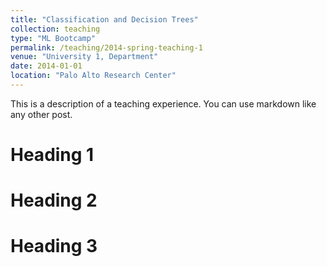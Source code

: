 ```yaml
---
title: "Classification and Decision Trees"
collection: teaching
type: "ML Bootcamp"
permalink: /teaching/2014-spring-teaching-1
venue: "University 1, Department"
date: 2014-01-01
location: "Palo Alto Research Center"
---
```


This is a description of a teaching experience. You can use markdown like any other post.

Heading 1
======

Heading 2
======

Heading 3
======